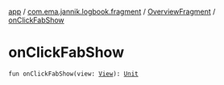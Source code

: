 [app](../../index.md) / [com.ema.jannik.logbook.fragment](../index.md) / [OverviewFragment](index.md) / [onClickFabShow](./on-click-fab-show.md)

# onClickFabShow

`fun onClickFabShow(view: `[`View`](https://developer.android.com/reference/android/view/View.html)`): `[`Unit`](https://kotlinlang.org/api/latest/jvm/stdlib/kotlin/-unit/index.html)